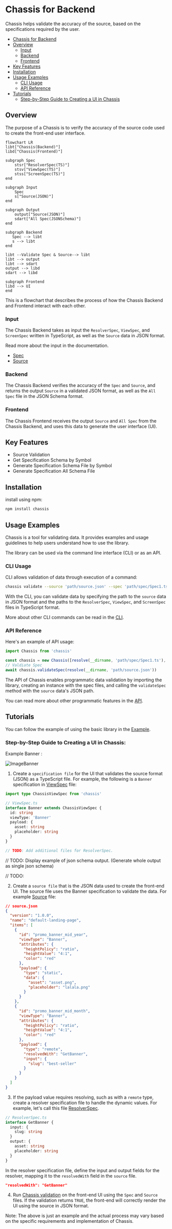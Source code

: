 # Chassis for Backend

Chassis helps validate the accuracy of the source, based on the specifications required by the user.

- [Chassis for Backend](#chassis-for-backend)
- [Overview](#overview)
  - [Input](#input)
  - [Backend](#backend)
  - [Frontend](#frontend)
- [Key Features](#key-features)
- [Installation](#installation)
- [Usage Examples](#usage-examples)
  - [CLI Usage](#cli-usage)
  - [API Reference](#api-reference)
- [Tutorials](#tutorials)
  - [Step-by-Step Guide to Creating a UI in Chassis](#step-by-step-guide-to-creating-a-ui-in-chassis)

## Overview

The purpose of a Chassis is to verify the accuracy of the source code used to create the front-end user interface.

```mermaid
flowchart LR
libt["Chassis(Backend)"]
libd["Chassis(Frontend)"]

subgraph Spec
    stsr["ResolverSpec(TS)"]
    stsv["ViewSpec(TS)"]
    stss["ScreenSpec(TS)"]
end

subgraph Input
    Spec
    s["Source(JSON)"]
end

subgraph Output
    output["Source(JSON)"]
    sdart["All Spec(JSONSchema)"]
end

subgraph Backend
   Spec --> libt
   s --> libt
end

libt --Validate Spec & Source--> libt
libt --> output
libt --> sdart
output --> libd
sdart --> libd

subgraph Frontend
libd --> UI
end
```

This is a flowchart that describes the process of how the Chassis Backend and Frontend interact with each other.

### Input

The Chassis Backend takes as input the `ResolverSpec`, `ViewSpec`, and `ScreenSpec` written in TypeScript, as well as the `Source` data in JSON format.

Read more about the input in the documentation.

- [Spec](./docs/spec.md)
- [Source](./docs/source.md)

### Backend

The Chassis Backend verifies the accuracy of the `Spec` and `Source`, and returns the output `Source` in a validated JSON format, as well as the `All Spec` file in the JSON Schema format.

### Frontend

The Chassis Frontend receives the output `Source` and `All Spec` from the Chassis Backend, and uses this data to generate the user interface (UI).

## Key Features

- Source Validation
- Get Specification Schema by Symbol
- Generate Specification Schema File by Symbol
- Generate Specification All Schema File

## Installation

install using npm:

```sh
npm install chassis
```

## Usage Examples

Chassis is a tool for validating data. It provides examples and usage guidelines to help users understand how to use the library.

The library can be used via the command line interface (CLI) or as an API.

### CLI Usage

CLI allows validation of data through execution of a command:

```sh
chassis validate --source 'path/source.json' --spec 'path/spec/Spec1.ts','path/spec/Spec2.ts'
```

With the CLI, you can validate data by specifying the path to the `source` data in JSON format and the paths to the `ResolverSpec`, `ViewSpec`, and `ScreenSpec` files in TypeScript format.

More about other CLI commands can be read in the [CLI](./docs/cli.md).

### API Reference

Here's an example of API usage:

```ts
import Chassis from 'chassis'

const chassis = new Chassis([resolve(__dirname, 'path/spec/Spec1.ts'), resolve(__dirname, 'path/spec/Spec2.ts')])
// Valdiate Spec
await chassis.validateSpec(resolve(__dirname, 'path/source.json'))
```

The API of Chassis enables programmatic data validation by importing the library, creating an instance with the spec files, and calling the `validateSpec` method with the `source` data's JSON path.

You can read more about other programmatic features in the [API](./docs/api.md).

## Tutorials

You can follow the example of using the basic library in the [Example](./example/src/index.ts).

### Step-by-Step Guide to Creating a UI in Chassis:

Example Banner :

![ImageBanner](./asset/banner.png)

1. Create a `specification file` for the UI that validates the source format (JSON) as a TypeScript file. For example, the following is a `Banner` specification in [ViewSpec](./example/src/ViewSpec.ts) file:

```ts
import type ChassisViewSpec from 'chassis'

// ViewSpec.ts
interface Banner extends ChassisViewSpec {
  id: string
  viewType: 'Banner'
  payload: {
    asset: string
    placeholder: string
  }
}

// TODO: Add additional files for ResolverSpec.

```

// TODO: Display example of json schema output. (Generate whole output as single json schema)

// TODO: 

2. Create a `source file` that is the JSON data used to create the front-end UI. The source file uses the Banner specification to validate the data. For example [Source](./example/source.json) file:

```json
// source.json
{
  "version": "1.0.0",
  "name": "default-landing-page",
  "items": [
    {
      "id": "promo_banner_mid_year",
      "viewType": "Banner",
      "attributes": {
        "heightPolicy": "ratio",
        "heightValue": "4:1",
        "color": "red"
      },
      "payload": {
        "type": "static",
        "data": {
          "asset": "asset.png",
          "placeholder": "lalala.png"
        }
      }
    },
    {
      "id": "promo_banner_mid_month",
      "viewType": "Banner",
      "attributes": {
        "heightPolicy": "ratio",
        "heightValue": "4:1",
        "color": "red"
      },
      "payload": {
        "type": "remote",
        "resolvedWith": "GetBanner",
        "input": {
          "slug": "best-seller"
        }
      }
    }
  ]
}
```

3. If the payload value requires resolving, such as with a `remote` type, create a resolver specification file to handle the dynamic values. For example, let's call this file [ResolverSpec](./example/src/ResolverSpec.ts).

```ts
// ResolverSpec.ts
interface GetBanner {
  input: {
    slug: string
  }
  output: {
    asset: string
    placeholder: string
  }
}
```

In the resolver specification file, define the input and output fields for the resolver, mapping it to the `resolvedWith` field in the `source` file.

```json
"resolvedWith": "GetBanner"
```

4. Run [Chassis validation](#usage-examples) on the front-end UI using the `Spec` and `Source` files. If the validation returns `TRUE`, the front-end will correctly render the UI using the source in JSON format.

Note: The above is just an example and the actual process may vary based on the specific requirements and implementation of Chassis.
